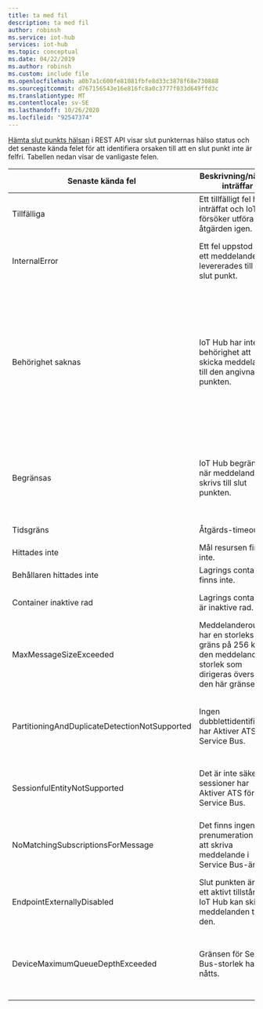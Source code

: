 ```yaml
---
title: ta med fil
description: ta med fil
author: robinsh
ms.service: iot-hub
services: iot-hub
ms.topic: conceptual
ms.date: 04/22/2019
ms.author: robinsh
ms.custom: include file
ms.openlocfilehash: a0b7a1c600fe81081fbfe8d33c3878f68e730888
ms.sourcegitcommit: d767156543e16e816fc8a0c3777f033d649ffd3c
ms.translationtype: MT
ms.contentlocale: sv-SE
ms.lasthandoff: 10/26/2020
ms.locfileid: "92547374"
---
```

[Hämta slut punkts hälsan](https://docs.microsoft.com/rest/api/iothub/iothubresource/getendpointhealth#iothubresource_getendpointhealth) i REST API visar slut punkternas hälso status och det senaste kända felet för att identifiera orsaken till att en slut punkt inte är felfri. Tabellen nedan visar de vanligaste felen.

|Senaste kända fel|Beskrivning/när det inträffar|Möjlig minskning|
|-----|-----|-----|
|Tillfälliga|Ett tillfälligt fel har inträffat och IoT Hub försöker utföra åtgärden igen.|Observera [resurs loggar för flöden](https://docs.microsoft.com/azure/iot-hub/monitor-service-reference#routes).|
|InternalError|Ett fel uppstod när ett meddelande levererades till en slut punkt.|Det här är ett internt undantag, men observerar också [vägarna resurs loggar](https://docs.microsoft.com/azure/iot-hub/monitor-service-reference#routes).|
|Behörighet saknas|IoT Hub har inte behörighet att skicka meddelanden till den angivna slut punkten.|Kontrol lera att anslutnings strängen är aktuell för slut punkten. Om den har ändrats bör du överväga att uppdatera IoT Hub. Om den hanterade identiteten används för slut punkten kontrollerar du att IoT Hub-huvudobjektet har de behörigheter som krävs för målet.|
|Begränsas|IoT Hub begränsas när meddelanden skrivs till slut punkten.|Granska begränsningarna för den påverkade slut punkten. Ändra konfigurationerna för slut punkten för att skala upp vid behov.|
|Tidsgräns|Åtgärds-timeout.|Försök att utföra åtgärden igen.|
|Hittades inte|Mål resursen finns inte.|Se till att mål resursen finns.|
|Behållaren hittades inte|Lagrings containern finns inte.|Se till att lagrings containern finns.|
|Container inaktive rad|Lagrings containern är inaktive rad.|Se till att lagrings behållaren är aktive rad.|
|MaxMessageSizeExceeded|Meddelanderoutning har en storleks gräns på 256 kB. den meddelande storlek som dirigeras överskrider den här gränsen.|Kontrol lera om meddelande storleken kan minskas med färre program egenskaper eller färre meddelande.|
|PartitioningAndDuplicateDetectionNotSupported|Ingen dubblettidentifiering har Aktiver ATS för Service Bus.|Inaktivera dubblettidentifiering från Service Bus eller Överväg att använda en entitet utan dubblettidentifiering.|
|SessionfulEntityNotSupported|Det är inte säkert att sessioner har Aktiver ATS för Service Bus.|Inaktivera sessionen från Service Bus eller Överväg att använda en entitet utan sessioner.|
|NoMatchingSubscriptionsForMessage|Det finns ingen prenumeration på att skriva meddelande i Service Bus-ämnet.|Skapa en prenumeration för IoT Hub meddelanden som ska vidarebefordras till.|
|EndpointExternallyDisabled|Slut punkten är inte i ett aktivt tillstånd, så IoT Hub kan skicka meddelanden till den.|Aktivera slut punkten för att återställa till aktivt tillstånd.|
|DeviceMaximumQueueDepthExceeded|Gränsen för Service Bus-storlek har nåtts.|Överväg att ta bort meddelanden från mål Event Hubs så att nya meddelanden kan matas in i Event Hubs.|
